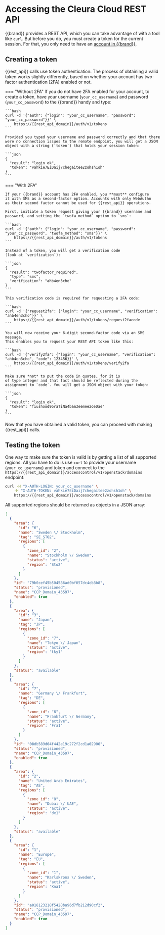 # Accessing the Cleura Cloud REST API

{{brand}} provides a REST API, which you can take advantage of with a
tool like `curl`. But before you do, you must create a token for the
current session. For that, you only need to have an
[account in {{brand}}](create-account.md).

## Creating a token

{{rest_api}} calls use token authentication. The process of
obtaining a valid token works slightly differently, based on whether
your account has two-factor authentication (2FA) enabled or not.

=== "Without 2FA"
    If you do not have 2FA enabled for your account, to create a token,
    have your username (`your_cc_username`) and password
    (`your_cc_password`) to the {{brand}} handy and type:

    ```bash
    curl -d '{"auth": {"login": "your_cc_username", "password": "your_cc_password"}}' \
        https://{{rest_api_domain}}/auth/v1/tokens
    ```

    Provided you typed your username and password correctly and that there
    were no connection issues to the remote endpoint, you will get a JSON
    object with a string (`token`) that holds your session token:

    ```json
    {
      "result": "login_ok",
      "token": "vahkie7EiDaij7chegaitee2zohsh1oh"
    }
    ```

=== "With 2FA"

    If your {{brand}} account has 2FA enabled, you **must** configure
    it with SMS as a second-factor option. Accounts with only WebAuthn
    as their second factor cannot be used for {{rest_api}} operations.

    First, initiate a token request giving your {{brand}} username and
    password, and setting the `twofa_method` option to `sms`:

    ```bash
    curl -d '{"auth": {"login": "your_cc_username", "password": "your_cc_password", "twofa_method": "sms"}}' \
        https://{{rest_api_domain}}/auth/v1/tokens
    ```

    Instead of a token, you will get a verification code
    (look at `verification`):

    ```json
    {
      "result": "twofactor_required",
      "type": "sms",
      "verification": "ahb4en3cho"
    }
    ```

    This verification code is required for requesting a 2FA code:

    ```bash
    curl -d '{"request2fa": {"login": "your_cc_username", "verification": "ahb4en3cho"}}' \
        https://{{rest_api_domain}}/auth/v1/tokens/request2facode
    ```

    You will now receive your 6-digit second-factor code via an SMS message.
    This enables you to request your REST API token like this:

    ```bash
    curl -d '{"verify2fa": {"login": "your_cc_username", "verification": "ahb4en3cho", "code": 123456}}' \
        https://{{rest_api_domain}}/auth/v1/tokens/verify2fa
    ```

    Make sure *not* to put the code in quotes, for it is
    of type integer and that fact should be reflected during the
    assignment to `code`. You will get a JSON object with your token:

    ```json
    {
      "result": "login_ok",
      "token": "fiushood9oraTiNa4ban3eemeezoeDae"
    }
    ```

Now that you have obtained a valid token, you can proceed with making
{{rest_api}} calls.

## Testing the token

One way to make sure the token is valid is by getting a list of all
supported regions. All you have to do is use `curl` to provide your
username (`your_cc_username`) and token and connect to the
`https://{{rest_api_domain}}/accesscontrol/v1/openstack/domains`
endpoint:

```bash
curl -H "X-AUTH-LOGIN: your_cc_username" \
    -H "X-AUTH-TOKEN: vahkie7EiDaij7chegaitee2zohsh1oh" \
    https://{{rest_api_domain}}/accesscontrol/v1/openstack/domains
```

All supported regions should be returned as objects in a JSON array:

```json
[
  {
    "area": {
      "id": "6",
      "name": "Sweden \/ Stockholm",
      "tag": "SE_STO2",
      "regions": [
        {
          "zone_id": "2",
          "name": "Stockholm \/ Sweden",
          "status": "active",
          "region": "Sto2"
        }
      ]
    },
    "id": "79b0cef45b504586ad0bf057dc4cb8b8",
    "status": "provisioned",
    "name": "CCP_Domain_43597",
    "enabled": true
  },
  {
    "area": {
      "id": "3",
      "name": "Japan",
      "tag": "JP",
      "regions": [
        {
          "zone_id": "7",
          "name": "Tokyo \/ Japan",
          "status": "active",
          "region": "tky1"
        }
      ]
    },
    "status": "available"
  },
  {
    "area": {
      "id": "7",
      "name": "Germany \/ Frankfurt",
      "tag": "DE",
      "regions": [
        {
          "zone_id": "6",
          "name": "Frankfurt \/ Germany",
          "status": "active",
          "region": "Fra1"
        }
      ]
    },
    "id": "08db589d04f442e19c272f2cd1a02906",
    "status": "provisioned",
    "name": "CCP_Domain_43597",
    "enabled": true
  },
  {
    "area": {
      "id": "2",
      "name": "United Arab Emirates",
      "tag": "AE",
      "regions": [
        {
          "zone_id": "8",
          "name": "Dubai \/ UAE",
          "status": "active",
          "region": "dx1"
        }
      ]
    },
    "status": "available"
  },
  {
    "area": {
      "id": "1",
      "name": "Europe",
      "tag": "EU",
      "regions": [
        {
          "zone_id": "1",
          "name": "Karlskrona \/ Sweden",
          "status": "active",
          "region": "Kna1"
        }
      ]
    },
    "id": "a018123218f5428ba96d7fb212d90cf2",
    "status": "provisioned",
    "name": "CCP_Domain_43597",
    "enabled": true
  }
]
```
